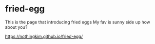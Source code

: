 # fried-egg

This is the page that introducing fried eggs
My fav is sunny side up 
how about you?

https://nothingkim.github.io/fried-egg/
